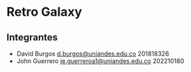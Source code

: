 # Retro Galaxy

## Integrantes

* David Burgos d.burgos@uniandes.edu.co 201818326
* John Guerrero je.guerreroa1@uniandes.edu.co 202210180

